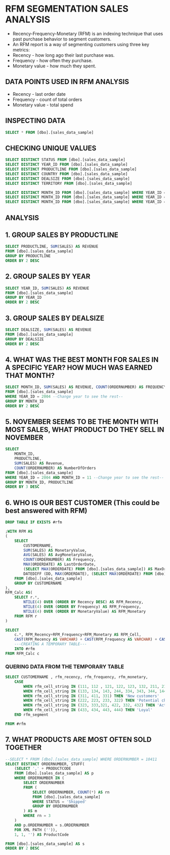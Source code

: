 # RFM SEGMENTATION SALES ANALYSIS

- Recency-Frequency-Monetary (RFM) is an indexing technique that uses past purchase behavior to segment customers.
- An RFM report is a way of segmenting customers using three key metrics:
- Recency - how long ago their last purchase was.
- Frequency - how often they purchase.
- Monetary value - how much they spent.

## DATA POINTS USED IN RFM ANALYSIS

- Recency - last order date
- Frequency - count of total orders
- Monetary value - total spend

## INSPECTING DATA

````sql
SELECT * FROM [dbo].[sales_data_sample]
````

## CHECKING UNIQUE VALUES

````sql
SELECT DISTINCT STATUS FROM [dbo].[sales_data_sample] 
SELECT DISTINCT YEAR_ID FROM [dbo].[sales_data_sample]
SELECT DISTINCT PRODUCTLINE FROM [dbo].[sales_data_sample] 
SELECT DISTINCT COUNTRY FROM [dbo].[sales_data_sample]
SELECT DISTINCT DEALSIZE FROM [dbo].[sales_data_sample] 
SELECT DISTINCT TERRITORY FROM [dbo].[sales_data_sample] 

SELECT DISTINCT MONTH_ID FROM [dbo].[sales_data_sample] WHERE YEAR_ID = 2003
SELECT DISTINCT MONTH_ID FROM [dbo].[sales_data_sample] WHERE YEAR_ID = 2004
SELECT DISTINCT MONTH_ID FROM [dbo].[sales_data_sample] WHERE YEAR_ID = 2005
````

## ANALYSIS

## 1. GROUP SALES BY PRODUCTLINE

````sql
SELECT PRODUCTLINE, SUM(SALES) AS REVENUE
FROM [dbo].[sales_data_sample]
GROUP BY PRODUCTLINE
ORDER BY 2 DESC
````

## 2. GROUP SALES BY YEAR

````sql
SELECT YEAR_ID, SUM(SALES) AS REVENUE
FROM [dbo].[sales_data_sample]
GROUP BY YEAR_ID
ORDER BY 2 DESC
````

## 3. GROUP SALES BY DEALSIZE

````sql
SELECT DEALSIZE, SUM(SALES) AS REVENUE
FROM [dbo].[sales_data_sample]
GROUP BY DEALSIZE
ORDER BY 2 DESC
````

## 4. WHAT WAS THE BEST MONTH FOR SALES IN A SPECIFIC YEAR? HOW MUCH WAS EARNED THAT MONTH?

````sql
SELECT MONTH_ID, SUM(SALES) AS REVENUE, COUNT(ORDERNUMBER) AS FREQUENCY
FROM [dbo].[sales_data_sample] 
WHERE YEAR_ID = 2004 --Change year to see the rest--
GROUP BY MONTH_ID
ORDER BY 2 DESC
````

## 5. NOVEMBER SEEMS TO BE THE MONTH WITH MOST SALES, WHAT PRODUCT DO THEY SELL IN NOVEMBER

````sql
SELECT 
	MONTH_ID, 
	PRODUCTLINE, 
	SUM(SALES) AS Revenue,
	COUNT(ORDERNUMBER) AS NumberOfOrders
FROM [dbo].[sales_data_sample]
WHERE YEAR_ID = 2004 AND MONTH_ID = 11 --Change year to see the rest--
GROUP BY MONTH_ID, PRODUCTLINE
ORDER BY 3 DESC
````

## 6. WHO IS OUR BEST CUSTOMER (This could be best answered with RFM)

````sql
DROP TABLE IF EXISTS #rfm

;WITH RFM AS
(
	SELECT 
		CUSTOMERNAME,
		SUM(SALES) AS MonetaryValue,
		AVG(SALES) AS AvgMonetaryValue,
		COUNT(ORDERNUMBER) AS Frequency,
		MAX(ORDERDATE) AS LastOrderDate,
		(SELECT MAX(ORDERDATE) FROM [dbo].[sales_data_sample]) AS MaxOrderDate,
		DATEDIFF (DD, MAX(ORDERDATE), (SELECT MAX(ORDERDATE) FROM [dbo].[sales_data_sample])) AS Recency
	FROM [dbo].[sales_data_sample]
	GROUP BY CUSTOMERNAME
),
RFM_Calc AS(
	SELECT r.*,
		NTILE(4) OVER (ORDER BY Recency DESC) AS RFM_Recency,
		NTILE(4) OVER (ORDER BY Frequency) AS RFM_Frequency,
		NTILE(4) OVER (ORDER BY MonetaryValue) AS RFM_Monetary
	FROM RFM r
)

SELECT 
	c.*, RFM_Recency+RFM_Frequency+RFM_Monetary AS RFM_Cell,
	CAST(RFM_Recency AS VARCHAR) + CAST(RFM_Frequency AS VARCHAR) + CAST(RFM_Monetary AS VARCHAR) AS RFM_Cell_String
	---CREATING A TEMPORARY TABLE---
	INTO #rfm
FROM RFM_Calc c
````

### QUERING DATA FROM THE TEMPORARY TABLE

````sql
SELECT CUSTOMERNAME , rfm_recency, rfm_frequency, rfm_monetary,
	CASE 
		WHEN rfm_cell_string IN (111, 112 , 121, 122, 123, 132, 211, 212, 114, 141) THEN 'Lost Customers'  --lost customers
		WHEN rfm_cell_string IN (133, 134, 143, 244, 334, 343, 344, 144) then 'Slipping away, cannot lose' -- (Big spenders who haven’t purchased lately) slipping away
		WHEN rfm_cell_string IN (311, 411, 331) THEN 'New customers'
		WHEN rfm_cell_string IN (222, 223, 233, 322) THEN 'Potential churners'
		WHEN rfm_cell_string IN (323, 333,321, 422, 332, 432) THEN 'Active' --(Customers who buy often & recently, but at low price points)
		WHEN rfm_cell_string IN (433, 434, 443, 444) THEN 'Loyal'
	END rfm_segment

FROM #rfm
````

## 7. WHAT PRODUCTS ARE MOST OFTEN SOLD TOGETHER

````sql
--SELECT * FROM [dbo].[sales_data_sample] WHERE ORDERNUMBER = 10411
SELECT DISTINCT ORDERNUMBER, STUFF(
	(SELECT ',' + PRODUCTCODE
	FROM [dbo].[sales_data_sample] AS p
	WHERE ORDERNUMBER IN (
		SELECT ORDERNUMBER
		FROM (
			SELECT ORDERNUMBER, COUNT(*) AS rn
			FROM [dbo].[sales_data_sample]
			WHERE STATUS = 'Shipped'
			GROUP BY ORDERNUMBER
		) AS m
		WHERE rn = 3
	)
	AND p.ORDERNUMBER = s.ORDERNUMBER
	FOR XML PATH ('')), 
	1, 1, '') AS ProductCode

FROM [dbo].[sales_data_sample] AS s
ORDER BY 2 DESC
````
